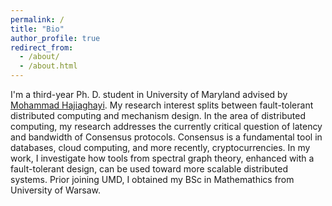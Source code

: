 ```yaml
---
permalink: /
title: "Bio"
author_profile: true
redirect_from: 
  - /about/
  - /about.html
---
```


I'm a third-year Ph.  D. student in University of Maryland advised by [Mohammad Hajiaghayi](https://www.cs.umd.edu/~hajiagha/). My research interest splits between fault-tolerant distributed computing and mechanism design. In the area of distributed computing, my research addresses the currently critical question of latency and bandwidth of Consensus protocols. Consensus is a fundamental tool in databases, cloud computing, and more recently, cryptocurrencies. In my work, I investigate how tools from spectral graph theory, enhanced with a fault-tolerant design, can be used toward more scalable distributed systems. Prior joining UMD, I obtained my BSc in Mathemathics from University of Warsaw.